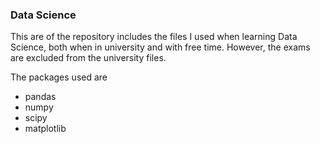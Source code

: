 ### Data Science

This are of the repository includes the files I used when learning Data Science, both when in university and with free time. However, the exams are excluded from the university files.

The packages used are
- pandas
- numpy
- scipy
- matplotlib